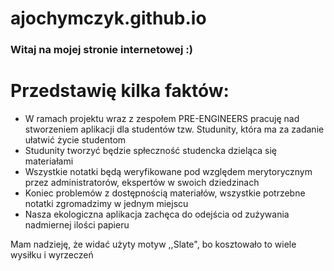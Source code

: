 # ajochymczyk.github.io

### Witaj na mojej stronie internetowej :)


# Przedstawię kilka faktów:

* W ramach projektu wraz z zespołem PRE-ENGINEERS pracuję nad stworzeniem aplikacji dla studentów tzw. Studunity, która ma za zadanie ułatwić życie studentom
* Studunity tworzyć będzie spłeczność studencka dzieląca się materiałami
* Wszystkie notatki będą weryfikowane pod względem merytorycznym przez administratorów, ekspertów w swoich dziedzinach
* Koniec problemów z dostępnością materiałów, wszystkie potrzebne notatki zgromadzimy w jednym miejscu
* Nasza ekologiczna aplikacja zachęca do odejścia od zużywania nadmiernej ilości papieru


Mam nadzieję, że widać użyty motyw ,,Slate", bo kosztowało to wiele wysiłku i wyrzeczeń
